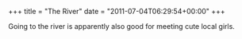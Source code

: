 +++
title = "The River"
date = "2011-07-04T06:29:54+00:00"
+++

Going to the river is apparently also good for meeting cute local girls.
			